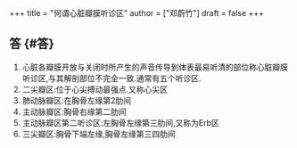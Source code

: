 +++
title = "何谓心脏瓣膜听诊区"
author = ["邓蔚竹"]
draft = false
+++

## 答 {#答}

1.  心脏各瓣膜开放与关闭时所产生的声音传导到体表最易听清的部位称心脏瓣膜听诊区,与其解剖部位不完全一致.通常有五个听诊区.
2.  二尖瓣区:位于心尖搏动最强点.又称心尖区
3.  肺动脉瓣区:在胸骨左缘第2肋间
4.  主动脉瓣区:胸骨右缘第二肋间
5.  主动脉瓣区第二听诊区:左胸骨左缘第三肋间,又称为Erb区
6.  三尖瓣区:胸骨下端左缘,胸骨左缘第三四肋间
